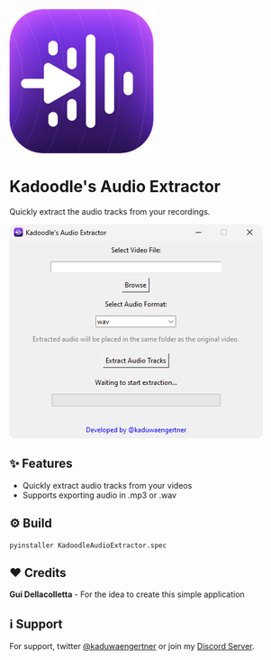 ![Kadoodle's Audio Extractor](assets/app_icon.png)

# Kadoodle's Audio Extractor
Quickly extract the audio tracks from your recordings.

![App Screen](assets/app_screen.png)

## ✨ Features
- Quickly extract audio tracks from your videos
- Supports exporting audio in .mp3 or .wav

## ⚙️ Build
```
pyinstaller KadoodleAudioExtractor.spec
```

## ❤️ Credits
**Gui Dellacolletta** - For the idea to create this simple application

## ℹ️ Support

For support, twitter [@kaduwaengertner](https://twitter.com/kaduwaengertner) or join my [Discord Server](https://discord.gg/s7bMQA9ZtS).